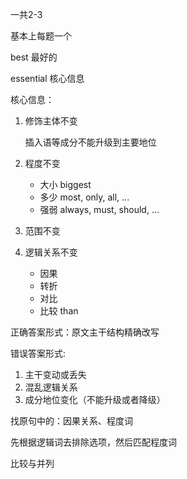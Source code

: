 

一共2-3

基本上每题一个



best 最好的

essential 核心信息





核心信息：

1. 修饰主体不变

   插入语等成分不能升级到主要地位

2. 程度不变

   - 大小 biggest
   - 多少 most, only, all, ...
   - 强弱 always, must, should, ...

3. 范围不变

4. 逻辑关系不变

   - 因果
   - 转折
   - 对比
   - 比较 than

   

正确答案形式：原文主干结构精确改写

错误答案形式: 

1. 主干变动或丢失
2. 混乱逻辑关系
3. 成分地位变化（不能升级或者降级）



找原句中的：因果关系、程度词

先根据逻辑词去排除选项，然后匹配程度词





比较与并列

